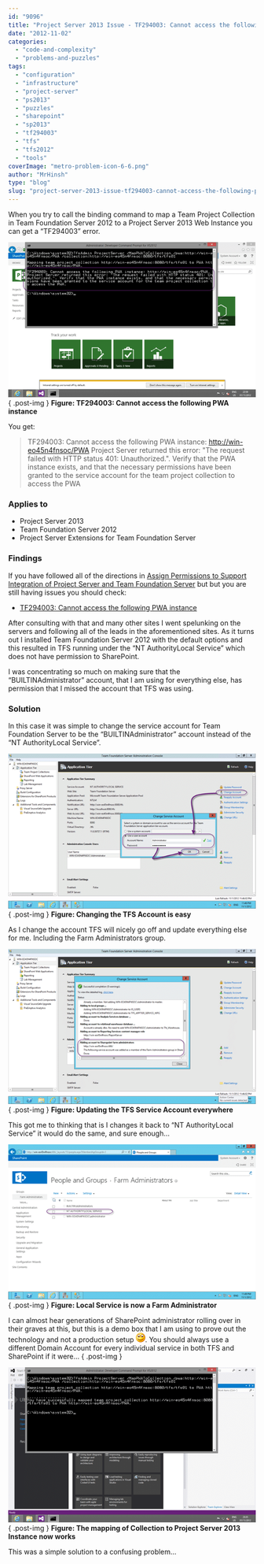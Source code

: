 ```yaml
---
id: "9096"
title: "Project Server 2013 Issue - TF294003: Cannot access the following PWA instance"
date: "2012-11-02"
categories: 
  - "code-and-complexity"
  - "problems-and-puzzles"
tags: 
  - "configuration"
  - "infrastructure"
  - "project-server"
  - "ps2013"
  - "puzzles"
  - "sharepoint"
  - "sp2013"
  - "tf294003"
  - "tfs"
  - "tfs2012"
  - "tools"
coverImage: "metro-problem-icon-6-6.png"
author: "MrHinsh"
type: "blog"
slug: "project-server-2013-issue-tf294003-cannot-access-the-following-pwa-instance"
---
```


When you try to call the binding command to map a Team Project Collection in Team Foundation Server 2012 to a Project Server 2013 Web Instance you can get a “TF294003” error.

[![ TF294003: Cannot access the following PWA instance](images/image_thumb21-1-1.png " TF294003: Cannot access the following PWA instance")](http://blog.hinshelwood.com/files/2012/11/image21.png)  
{ .post-img }
**Figure: TF294003: Cannot access the following PWA instance**

You get:

> TF294003: Cannot access the following PWA instance: [http://win-eo45n4fnsoc/PWA](http://win-eo45n4fnsoc/PWA "http://win-eo45n4fnsoc/PWA") Project Server returned this error: "The request failed with HTTP status 401: Unauthorized.". Verify that the PWA instance exists, and that the necessary permissions have been granted to the service account for the team project collection to access the PWA

### Applies to

- Project Server 2013
- Team Foundation Server 2012
- Project Server Extensions for Team Foundation Server

### Findings

If you have followed all of the directions in [Assign Permissions to Support Integration of Project Server and Team Foundation Server](http://msdn.microsoft.com/en-us/library/gg412653.aspx#GrantTFSPermissions) but but you are still having issues you should check:

- [TF294003: Cannot access the following PWA instance](http://social.msdn.microsoft.com/Forums/en-US/tfsprojectsrvint/thread/254feac8-806e-4677-9784-3e5df31f4f44/)

After consulting with that and many other sites I went spelunking on the servers and following all of the leads in the aforementioned sites. As it turns out I installed Team Foundation Server 2012 with the default options and this resulted in TFS running under the “NT AuthorityLocal Service” which does not have permission to SharePoint.

I was concentrating so much on making sure that the “BUILTINAdministrator” account, that I am using for everything else, has permission that I missed the account that TFS was using.

### Solution

In this case it was simple to change the service account for Team Foundation Server to be the “BUILTINAdministrator” account instead of the “NT AuthorityLocal Service”.

[![image](images/image_thumb22-2-2.png "image")](http://blog.hinshelwood.com/files/2012/11/image22.png)  
{ .post-img }
**Figure: Changing the TFS Account is easy**

As I change the account TFS will nicely go off and update everything else for me. Including the Farm Administrators group.

[![image](images/image_thumb23-3-3.png "image")](http://blog.hinshelwood.com/files/2012/11/image23.png)  
{ .post-img }
**Figure: Updating the TFS Service Account everywhere**

This got me to thinking that is I changes it back to “NT AuthorityLocal Service” it would do the same, and sure enough…

[![image](images/image_thumb24-4-4.png "image")](http://blog.hinshelwood.com/files/2012/11/image24.png)  
{ .post-img }
**Figure: Local Service is now a Farm Administrator**

I can almost hear generations of SharePoint administrator rolling over in their graves at this, but this is a demo box that I am using to prove out the technology and not a production setup ![Smile](images/wlEmoticon-smile1-7-7.png). You should always use a different Domain Account for every individual service in both TFS and SharePoint if it were…
{ .post-img }

[![The mapping of Collection to Project Server 2013 Instance now works](images/image_thumb25-5-5.png "The mapping of Collection to Project Server 2013 Instance now works")](http://blog.hinshelwood.com/files/2012/11/image25.png)  
{ .post-img }
**Figure: The mapping of Collection to Project Server 2013 Instance now works**

This was a simple solution to a confusing problem…


